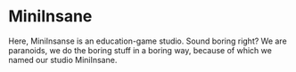 # MiniInsane

Here, MiniInsanse is an education-game studio. Sound boring right? We are paranoids, we do the boring stuff in a boring way, because of which we named our studio MiniInsane.
